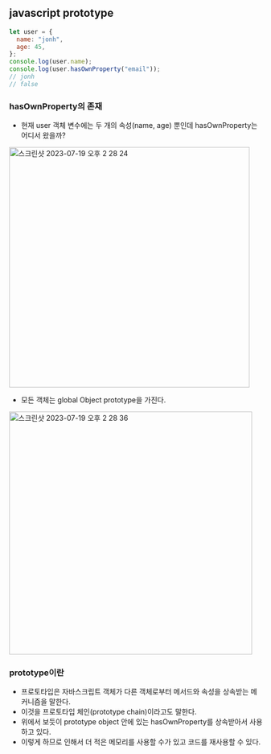 ## javascript prototype

```js
let user = {
  name: "jonh",
  age: 45,
};
console.log(user.name);
console.log(user.hasOwnProperty("email"));
// jonh
// false
```

### hasOwnProperty의 존재

- 현재 user 객체 변수에는 두 개의 속성(name, age) 뿐인데 hasOwnProperty는 어디서 왔을까?

<img width="478" alt="스크린샷 2023-07-19 오후 2 28 24" src="https://github.com/ehdgusdl9177/NodeJs/assets/75515697/8c4df17d-dd78-4c16-bac6-14901c40e723">

- 모든 객체는 global Object prototype을 가진다.

<img width="483" alt="스크린샷 2023-07-19 오후 2 28 36" src="https://github.com/ehdgusdl9177/NodeJs/assets/75515697/b3f0b1dc-5fe8-49e1-aa17-40b95f5bd49c">

### prototype이란

- 프로토타입은 자바스크립트 객체가 다른 객체로부터 메서드와 속성을 상속받는 메커니즘을 말한다.
- 이것을 프로토타입 체인(prototype chain)이라고도 말한다.
- 위에서 보듯이 prototype object 안에 있는 hasOwnProperty를 상속받아서 사용하고 있다.
- 이렇게 하므로 인해서 더 적은 메모리를 사용할 수가 있고 코드를 재사용할 수 있다.
